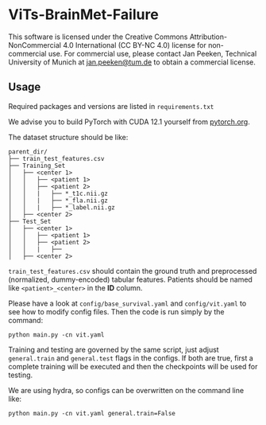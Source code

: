 # ViTs-BrainMet-Failure


This software is licensed under the Creative Commons Attribution-NonCommercial 4.0 International (CC BY-NC 4.0) license for non-commercial use. For commercial use, please contact Jan Peeken, Technical University of Munich at [jan.peeken@tum.de](mailto:jan.peeken@tum.de) to obtain a commercial license.



## Usage

Required packages and versions are listed in `requirements.txt`

We advise you to build PyTorch with CUDA 12.1 yourself from [pytorch.org](https://pytorch.org/get-started/previous-versions/). 

The dataset structure should be like:

```
parent_dir/
├── train_test_features.csv
├── Training_Set
│   ├── <center 1>
│   │   ├── <patient 1>
│   │   ├── <patient 2>
│   │   |   ├── *_t1c.nii.gz
│   │   |   ├── *_fla.nii.gz
│   │   |   ├── *_label.nii.gz
│   ├── <center 2>
├── Test_Set
│   ├── <center 1>
│   │   ├── <patient 1>
│   │   ├── <patient 2>
│   │   |   ├── 
│   ├── <center 2>

```

`train_test_features.csv` should contain the ground truth and preprocessed (normalized, dummy-encoded) tabular features. Patients should be named like `<patient>_<center>` in the **ID** column.


Please have a look at `config/base_survival.yaml` and `config/vit.yaml` to see how to modify config files. Then the code is run simply by the command:

`python main.py -cn vit.yaml` 

Training and testing are governed by the same script, just adjust `general.train` and `general.test` flags in the configs. If both are true, first a complete training will be executed and then the checkpoints will be used for testing.

We are using hydra, so configs can be overwritten on the command line like:

`python main.py -cn vit.yaml general.train=False` 